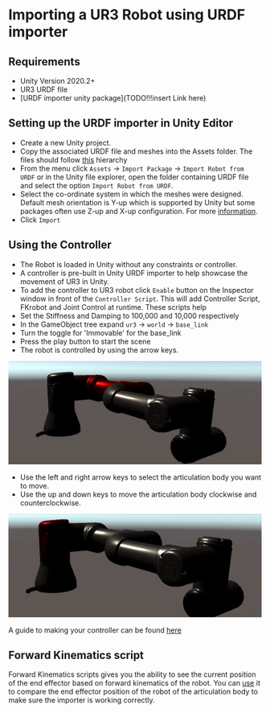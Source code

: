 # Importing a UR3 Robot using URDF importer

## Requirements
-  Unity Version 2020.2+
-  UR3 URDF file 
-  [URDF importer unity package](TODO!!!insert Link here)

## Setting up the URDF importer in Unity Editor 
- Create a new Unity project.
- Copy the associated URDF file and meshes into the Assets folder. The files should follow [this](urdf_appendix.md#File-Hierarchy) hierarchy 
- From the menu click `Assets` -> `Import Package` -> `Import Robot from URDF` or in the Unity file explorer, open the folder containing URDF file and select the option `Import Robot from URDF`.
- Select the co-ordinate system in which the meshes were designed. Default mesh orientation is Y-up which is supported by Unity but some packages often use Z-up and X-up configuration. For more [information](https://docs.unity3d.com/Manual/HOWTO-FixZAxisIsUp.html). 
- Click `Import`
   
## Using the Controller
- The Robot is loaded in Unity without any constraints or controller.
- A controller is  pre-built in Unity URDF importer to help showcase the movement of UR3 in Unity.
- To add the controller to UR3 robot click `Enable` button on the Inspector window in front of the `Controller Script`. This will add Controller Script, FKrobot and Joint Control at runtime. These scripts help 
- Set the Stiffness and Damping to 100,000 and 10,000 respectively
- In the GameObject tree expand `ur3` -> `world` -> `base_link`
- Turn the toggle for 'Immovable' for the base_link
- Press the play button to start the scene
- The robot is controlled by using the arrow keys.

![](images/link_selection.gif)

- Use the left and right arrow keys to select the articulation body you want to move.
- Use the up and down keys to move the articulation body clockwise and counterclockwise.

![](images/link_control.gif)

A guide to making your controller can be found [here](urdf_appendix.md##Guide-to-write-your-own-controller)

## Forward Kinematics script
Forward Kinematics scripts gives you the ability to see the current position of the end effector based on forward kinematics of the robot. You can [use](urdf_appendix.md##Using-FK-Robot-Script) it to compare the end effector position of the robot of the articulation body to make sure the importer is working correctly.
